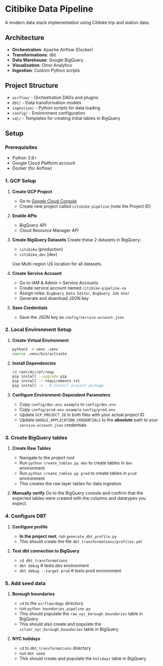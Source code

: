 # Citibike Data Pipeline

A modern data stack implementation using Citibike trip and station data.

## Architecture

- **Orchestration**: Apache Airflow (Docker)
- **Transformations**: dbt
- **Data Warehouse**: Google BigQuery
- **Visualization**: Omni Analytics
- **Ingestion**: Custom Python scripts

## Project Structure

- `airflow/` - Orchestration DAGs and plugins
- `dbt/` - Data transformation models
- `ingestion/` - Python scripts for data loading
- `config/` - Environment configuration
- `sql/` - Templates for creating initial tables in BigQuery

## Setup

### Prerequisites

- Python 3.8+
- Google Cloud Platform account
- Docker (for Airflow)

### 1. GCP Setup

1. **Create GCP Project**
   - Go to [Google Cloud Console](https://console.cloud.google.com)
   - Create new project called `citibike-pipeline` (note the Project ID)

2. **Enable APIs**
   - BigQuery API
   - Cloud Resource Manager API

3. **Create BigQuery Datasets**
   Create these 2 datasets in BigQuery:
   - `citibike` (production)
   - `citibike_dev` (dev)
   
   Use Multi-region US location for all datasets.

4. **Create Service Account**
   - Go to IAM & Admin > Service Accounts
   - Create service account named `citibike-pipeline-sa`
   - Assign roles: `BigQuery Data Editor`, `BigQuery Job User`
   - Generate and download JSON key

5. **Save Credentials**
   - Save the JSON key as `config/service-account.json`


### 2. Local Environment Setup

1. **Create Virtual Environment**
   ```bash
   python3 -m venv .venv
   source .venv/bin/activate
   ```

2. **Install Dependencies**
   ```bash
   cd root/dir/of/reop
   pip install --upgrade pip
   pip install -r requirements.txt
   pip install -e . # Install project package
   ```

3. **Configure Environment-Dependent Parameters**
   - Copy `config/dev.env.example` to `config/dev.env`
   - Copy `config/prod.env.example` `config/prod.env`
   - Update `GCP_PROJECT_ID` in both files with your actual project ID
   - Update `GOOGLE_APPLICATION_CREDENTIALS` to the **absolute** path to your `service-account.json` credentials


### 3. Create BigQuery tables

1. **Create Raw Tables**
   - Navigate to the project root
   - Run `python create_tables.py dev` to create tables in `dev` environment
   - Run `python create_tables.py prod` to create tables in `prod` environment
   - This creates the raw layer tables for data ingestion 

2. **Manually verify**
   Go to the BigQuery console and confirm that the expected tables were created with the columns and datatypes you expect.

### 4. Configure DBT
1. **Configure profile**
   - **In the project root**, run `generate_dbt_profile.py`
   - This should create the file `dbt_transformations/profiles.yml`

2. **Test dbt connection to BigQuery**
   - `cd dbt_transformations`
   - `dbt debug` # tests dev environment
   - `dbt debug --target prod` # tests prod environment

### 5. Add seed data
1. **Borough boundaries**
   - `cd` to the `airflow/dags` directory
   - run `python boundaries_pipeline.py`
   - This should populate the `raw_nyc_borough_boundaries` table in BigQuery
   - This should also create and populate the `silver_nyc_borough_boundaries` table in BigQuery

2. **NYC holidays**
   - `cd` to `dbt_transformations` directory
   - run `dbt seed`
   - This should create and populate the `holidays` table in BigQuery


